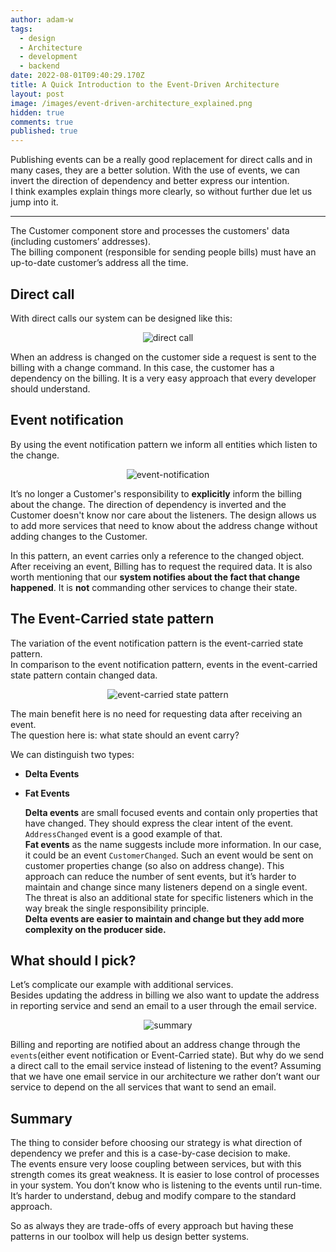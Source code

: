 ```yaml
---
author: adam-w
tags:
  - design
  - Architecture
  - development
  - backend
date: 2022-08-01T09:40:29.170Z
title: A Quick Introduction to the Event-Driven Architecture
layout: post
image: /images/event-driven-architecture_explained.png
hidden: true
comments: true
published: true
---
```

Publishing events can be a really good replacement for direct calls and in many cases, they are a better solution. With the use of events, we can invert the direction of dependency and better express our intention.\
I think examples explain things more clearly, so without further due let us jump into it.

- - -

The Customer component store and processes the customers' data (including customers’ addresses).\
The billing component (responsible for sending people bills) must have an up-to-date customer’s address all the time.

## Direct call

With direct calls our system can be designed like this:

<center>

![direct call](https://cdn-images-1.medium.com/max/1600/1*2HYzwsw97YIVTH6i-43gHQ.png)

</center>

When an address is changed on the customer side a request is sent to the billing with a change command. In this case, the customer has a dependency on the billing. It is a very easy approach that every developer should understand.

## Event notification 

By using the event notification pattern we inform all entities which listen to the change.

<center>

![event-notification](https://cdn-images-1.medium.com/max/1600/1*5oQn9dpZtd2rfQr0CCIarw.png)

</center>

It’s no longer a Customer's responsibility to **explicitly** inform the billing about the change. The direction of dependency is inverted and the Customer doesn't know nor care about the listeners. The design allows us to add more services that need to know about the address change without adding changes to the Customer.

In this pattern, an event carries only a reference to the changed object. After receiving an event, Billing has to request the required data. It is also worth mentioning that our **system notifies about the fact that change happened**. It is **not** commanding other services to change their state.

## The Event-Carried state pattern

The variation of the event notification pattern is the event-carried state pattern.\
In comparison to the event notification pattern, events in the event-carried state pattern contain changed data.

<center>

![event-carried state pattern](https://cdn-images-1.medium.com/max/1600/1*xHcllOYbVBwr18BNOnuKQg.png)

</center>

The main benefit here is no need for requesting data after receiving an event.\
The question here is: what state should an event carry? 

We can distinguish two types:

* **Delta Events**
* **Fat Events**

  **Delta events** are small focused events and contain only properties that have changed. They should express the clear intent of the event. `AddressChanged` event is a good example of that.\
  **Fat events** as the name suggests include more information. In our case, it could be an event `CustomerChanged`. Such an event would be sent on customer properties change (so also on address change). This approach can reduce the number of sent events, but it’s harder to maintain and change since many listeners depend on a single event. The threat is also an additional state for specific listeners which in the way break the single responsibility principle. \
  **Delta events are easier to maintain and change but they add more complexity on the producer side.**

## What should I pick?

Let’s complicate our example with additional services.\
Besides updating the address in billing we also want to update the address in reporting service and send an email to a user through the email service.

<center>

![summary](https://cdn-images-1.medium.com/max/1600/1*TjPTzSUkOrJjiHolyrQE0g.png)

</center>

Billing and reporting are notified about an address change through the `events`(either event notification or Event-Carried state). But why do we send a direct call to the email service instead of listening to the event? Assuming that we have one email service in our architecture we rather don’t want our service to depend on the all services that want to send an email.

## Summary

The thing to consider before choosing our strategy is what direction of dependency we prefer and this is a case-by-case decision to make. \
The events ensure very loose coupling between services, but with this strength comes its great weakness. It is easier to lose control of processes in your system. You don’t know who is listening to the events until run-time. It’s harder to understand, debug and modify compare to the standard approach.

So as always they are trade-offs of every approach but having these patterns in our toolbox will help us design better systems.
